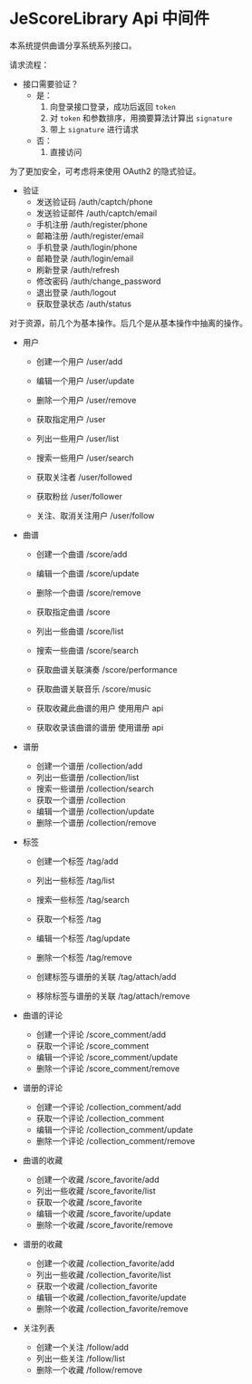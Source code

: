 # JeScoreLibrary Api 中间件

本系统提供曲谱分享系统系列接口。

请求流程：

* 接口需要验证？
    * 是：
        1. 向登录接口登录，成功后返回 `token`
        2. 对 `token` 和参数排序，用摘要算法计算出 `signature`
        3. 带上 `signature` 进行请求
    * 否：
        1. 直接访问

为了更加安全，可考虑将来使用 OAuth2 的隐式验证。

* 验证
    * 发送验证码               /auth/captch/phone
    * 发送验证邮件             /auth/captch/email
    * 手机注册                 /auth/register/phone
    * 邮箱注册                 /auth/register/email
    * 手机登录                 /auth/login/phone
    * 邮箱登录                 /auth/login/email
    * 刷新登录                 /auth/refresh
    * 修改密码                 /auth/change_password
    * 退出登录                 /auth/logout
    * 获取登录状态             /auth/status

对于资源，前几个为基本操作。后几个是从基本操作中抽离的操作。

* 用户
    * 创建一个用户             /user/add
    * 编辑一个用户             /user/update
    * 删除一个用户             /user/remove
    * 获取指定用户             /user
    * 列出一些用户             /user/list
    * 搜索一些用户             /user/search

    * 获取关注者               /user/followed
    * 获取粉丝                 /user/follower
    * 关注、取消关注用户       /user/follow
    
* 曲谱
    * 创建一个曲谱             /score/add
    * 编辑一个曲谱             /score/update
    * 删除一个曲谱             /score/remove
    * 获取指定曲谱             /score
    * 列出一些曲谱             /score/list
    * 搜索一些曲谱             /score/search

    * 获取曲谱关联演奏         /score/performance
    * 获取曲谱关联音乐         /score/music
    * 获取收藏此曲谱的用户     使用用户 api
    * 获取收录该曲谱的谱册     使用谱册 api


* 谱册
    * 创建一个谱册             /collection/add
    * 列出一些谱册             /collection/list
    * 搜索一些谱册             /collection/search
    * 获取一个谱册             /collection
    * 编辑一个谱册             /collection/update
    * 删除一个谱册             /collection/remove

* 标签
    * 创建一个标签             /tag/add
    * 列出一些标签             /tag/list
    * 搜索一些标签             /tag/search
    * 获取一个标签             /tag
    * 编辑一个标签             /tag/update
    * 删除一个标签             /tag/remove

    * 创建标签与谱册的关联     /tag/attach/add
    * 移除标签与谱册的关联     /tag/attach/remove

* 曲谱的评论
    * 创建一个评论             /score_comment/add    
    * 获取一个评论             /score_comment
    * 编辑一个评论             /score_comment/update
    * 删除一个评论             /score_comment/remove

* 谱册的评论
    * 创建一个评论             /collection_comment/add    
    * 获取一个评论             /collection_comment
    * 编辑一个评论             /collection_comment/update
    * 删除一个评论             /collection_comment/remove

* 曲谱的收藏
    * 创建一个收藏             /score_favorite/add    
    * 列出一些收藏             /score_favorite/list
    * 获取一个收藏             /score_favorite
    * 编辑一个收藏             /score_favorite/update
    * 删除一个收藏             /score_favorite/remove

* 谱册的收藏
    * 创建一个收藏             /collection_favorite/add    
    * 列出一些收藏             /collection_favorite/list
    * 获取一个收藏             /collection_favorite
    * 编辑一个收藏             /collection_favorite/update
    * 删除一个收藏             /collection_favorite/remove

* 关注列表
    * 创建一个关注             /follow/add
    * 列出一些关注             /follow/list    
    * 删除一个收藏             /follow/remove

```
